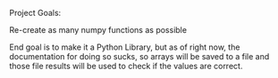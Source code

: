Project Goals:

Re-create as many numpy functions as possible

End goal is to make it a Python Library, but as of right now,
the documentation for doing so sucks, so arrays will be saved to a file
and those file results will be used to check if the values are correct.